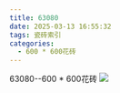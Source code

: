```yaml
---
title: 63080
date: 2025-03-13 16:55:32
tags: 瓷砖索引
categories:
  - 600 * 600花砖
---
```


63080--600 * 600花砖
![](/img/ceramic/600_600huazhuan/63080.jpg)